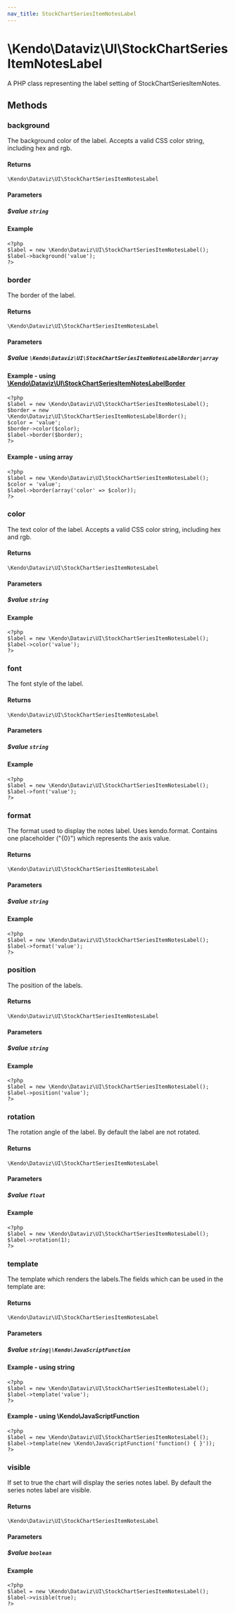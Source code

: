 ```yaml
---
nav_title: StockChartSeriesItemNotesLabel
---
```


# \Kendo\Dataviz\UI\StockChartSeriesItemNotesLabel

A PHP class representing the label setting of StockChartSeriesItemNotes.


## Methods

### background
The background color of the label. Accepts a valid CSS color string, including hex and rgb.

#### Returns
`\Kendo\Dataviz\UI\StockChartSeriesItemNotesLabel`

#### Parameters

##### $value `string`



#### Example 
    <?php
    $label = new \Kendo\Dataviz\UI\StockChartSeriesItemNotesLabel();
    $label->background('value');
    ?>

### border

The border of the label.

#### Returns
`\Kendo\Dataviz\UI\StockChartSeriesItemNotesLabel`

#### Parameters

##### $value `\Kendo\Dataviz\UI\StockChartSeriesItemNotesLabelBorder|array`


#### Example - using [\Kendo\Dataviz\UI\StockChartSeriesItemNotesLabelBorder](/api/wrappers/php/Kendo/Dataviz/UI/StockChartSeriesItemNotesLabelBorder)
    <?php
    $label = new \Kendo\Dataviz\UI\StockChartSeriesItemNotesLabel();
    $border = new \Kendo\Dataviz\UI\StockChartSeriesItemNotesLabelBorder();
    $color = 'value';
    $border->color($color);
    $label->border($border);
    ?>

#### Example - using array

    <?php
    $label = new \Kendo\Dataviz\UI\StockChartSeriesItemNotesLabel();
    $color = 'value';
    $label->border(array('color' => $color));
    ?>

### color
The text color of the label. Accepts a valid CSS color string, including hex and rgb.

#### Returns
`\Kendo\Dataviz\UI\StockChartSeriesItemNotesLabel`

#### Parameters

##### $value `string`



#### Example 
    <?php
    $label = new \Kendo\Dataviz\UI\StockChartSeriesItemNotesLabel();
    $label->color('value');
    ?>

### font
The font style of the label.

#### Returns
`\Kendo\Dataviz\UI\StockChartSeriesItemNotesLabel`

#### Parameters

##### $value `string`



#### Example 
    <?php
    $label = new \Kendo\Dataviz\UI\StockChartSeriesItemNotesLabel();
    $label->font('value');
    ?>

### format
The format used to display the notes label. Uses kendo.format. Contains one placeholder ("{0}") which represents the axis value.

#### Returns
`\Kendo\Dataviz\UI\StockChartSeriesItemNotesLabel`

#### Parameters

##### $value `string`



#### Example 
    <?php
    $label = new \Kendo\Dataviz\UI\StockChartSeriesItemNotesLabel();
    $label->format('value');
    ?>

### position
The position of the labels.

#### Returns
`\Kendo\Dataviz\UI\StockChartSeriesItemNotesLabel`

#### Parameters

##### $value `string`



#### Example 
    <?php
    $label = new \Kendo\Dataviz\UI\StockChartSeriesItemNotesLabel();
    $label->position('value');
    ?>

### rotation
The rotation angle of the label. By default the label are not rotated.

#### Returns
`\Kendo\Dataviz\UI\StockChartSeriesItemNotesLabel`

#### Parameters

##### $value `float`



#### Example 
    <?php
    $label = new \Kendo\Dataviz\UI\StockChartSeriesItemNotesLabel();
    $label->rotation(1);
    ?>

### template
The template which renders the labels.The fields which can be used in the template are:

#### Returns
`\Kendo\Dataviz\UI\StockChartSeriesItemNotesLabel`

#### Parameters

##### $value `string|\Kendo\JavaScriptFunction`



#### Example  - using string
    <?php
    $label = new \Kendo\Dataviz\UI\StockChartSeriesItemNotesLabel();
    $label->template('value');
    ?>

#### Example  - using \Kendo\JavaScriptFunction
    <?php
    $label = new \Kendo\Dataviz\UI\StockChartSeriesItemNotesLabel();
    $label->template(new \Kendo\JavaScriptFunction('function() { }'));
    ?>

### visible
If set to true the chart will display the series notes label. By default the series notes label are visible.

#### Returns
`\Kendo\Dataviz\UI\StockChartSeriesItemNotesLabel`

#### Parameters

##### $value `boolean`



#### Example 
    <?php
    $label = new \Kendo\Dataviz\UI\StockChartSeriesItemNotesLabel();
    $label->visible(true);
    ?>

